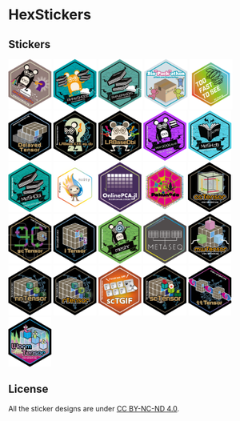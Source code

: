 # HexStickers

## Stickers

<p align = "left">
<a href="AHLRBaseDbs/README.md"><img src="AHLRBaseDbs/AHLRBaseDbs.png" height="100"></a>
<a href="AHMeSHDbs/README.md"><img src="AHMeSHDbs/AHMeSHDbs.png" height="100"></a>
<a href="AHPubMedDbs/README.md"><img src="AHPubMedDbs/AHPubMedDbs.png" height="100"></a>
<a href="BioPackathon/README.md"><img src="BioPackathon/BioPackathon.png" height="100"></a>
<a href="BitMan/README.md"><img src="BitMan/BitMan.png" height="100"></a>
<a href="DelayedTensor/README.md"><img src="DelayedTensor/DelayedTensor.png" height="100"></a>
<a href="LRBase.XXX.eg.db/README.md"><img src="LRBase.XXX.eg.db/LRBase.XXX.eg.db.png" height="100"></a>
<a href="LRBaseDbi/README.md"><img src="LRBaseDbi/LRBaseDbi.png" height="100"></a>
<a href="MeSH.XXX.eg.db/README.md"><img src="MeSH.XXX.eg.db/MeSH.XXX.eg.db.png" height="100"></a>
<a href="MeSH.db/README.md"><img src="MeSH.db/MeSH.db.png" height="100"></a>
<a href="MeSHDbi/README.md"><img src="MeSHDbi/MeSHDbi.png" height="100"></a>
<a href="Moity/README.md"><img src="Moity/Moity.png" height="100"></a>
<a href="OnlinePCA.jl/README.md"><img src="OnlinePCA.jl/OnlinePCA.jl.png" height="100"></a>
<a href="Pakunoda/README.md"><img src="Pakunoda/Pakunoda.png" height="100"></a>
<a href="ccTensor/README.md"><img src="ccTensor/ccTensor.png" height="100"></a>
<a href="gcTensor/README.md"><img src="gcTensor/gcTensor.png" height="100"></a>
<a href="iTensor/README.md"><img src="iTensor/iTensor.png" height="100"></a>
<a href="meshr/README.md"><img src="meshr/meshr.png" height="100"></a>
<a href="metaSeq/README.md"><img src="metaSeq/metaSeq.png" height="100"></a>
<a href="mwTensor/README.md"><img src="mwTensor/mwTensor.png" height="100"></a>
<a href="nnTensor/README.md"><img src="nnTensor/nnTensor.png" height="100"></a>
<a href="rTensor/README.md"><img src="rTensor/rTensor.png" height="100"></a>
<a href="scTGIF/README.md"><img src="scTGIF/scTGIF.png" height="100"></a>
<a href="scTensor/README.md"><img src="scTensor/scTensor.png" height="100"></a>
<a href="ttTensor/README.md"><img src="ttTensor/ttTensor.png" height="100"></a>
<a href="WormTensor/README.md"><img src="WormTensor/WormTensor.png" height="100"></a>
</p>

## License
All the sticker designs are under [CC BY-NC-ND 4.0](https://creativecommons.org/licenses/by-nc-nd/4.0).
